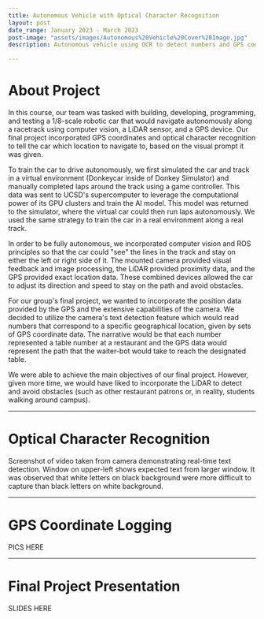 ```yaml
---
title: Autonomous Vehicle with Optical Character Recognition
layout: post
date_range: January 2023 - March 2023
post-image: "assets/images/Autonomous%20Vehicle%20Cover%20Image.jpg"
description: Autonomous vehicle using OCR to detect numbers and GPS coordinate logging for navigation.

---
```


# About Project
In this course, our team was tasked with building, developing, programming, and testing a 1/8-scale robotic car that would navigate autonomously along a racetrack using computer vision, a LiDAR sensor, and a GPS device. Our final project incorporated GPS coordinates and optical character recognition to tell the car which location to navigate to, based on the visual prompt it was given.

To train the car to drive autonomously, we first simulated the car and track in a virtual environment (Donkeycar inside of Donkey Simulator) and manually completed laps around the track using a game controller. This data was sent to UCSD's supercomputer to leverage the computational power of its GPU clusters and train the AI model. This model was returned to the simulator, where the virtual car could then run laps autonomously. We used the same strategy to train the car in a real environment along a real track.

In order to be fully autonomous, we incorporated computer vision and ROS principles so that the car could "see" the lines in the track and stay on either the left or right side of it. The mounted camera provided visual feedback and image processing, the LiDAR provided proximity data, and the GPS provided exact location data. These combined devices allowed the car to adjust its direction and speed to stay on the path and avoid obstacles.

For our group's final project, we wanted to incorporate the position data provided by the GPS and the extensive capabilities of the camera. We decided to utilize the camera's text detection feature which would read numbers that correspond to a specific geographical location, given by sets of GPS coordinate data. The narrative would be that each number represented a table number at a restaurant and the GPS data would represent the path that the waiter-bot would take to reach the designated table.

We were able to achieve the main objectives of our final project. However, given more time, we would have liked to incorporate the LiDAR to detect and avoid obstacles (such as other restaurant patrons or, in reality, students walking around campus).

---

# Optical Character Recognition
Screenshot of video taken from camera demonstrating real-time text detection. Window on upper-left shows expected text from larger window. It was observed that white letters on black background were more difficult to capture than black letters on white background.

---

# GPS Coordinate Logging
PICS HERE

---

# Final Project Presentation
SLIDES HERE